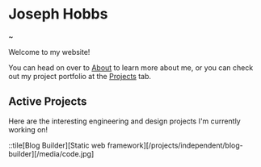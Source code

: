 # Joseph Hobbs

~

Welcome to my website!

You can head on over to [About](/about) to learn more about me, or you can check out my project portfolio at the [Projects](/projects) tab.

## Active Projects

Here are the interesting engineering and design projects I'm currently working on!

::tile[Blog Builder][Static web framework][/projects/independent/blog-builder][/media/code.jpg]
